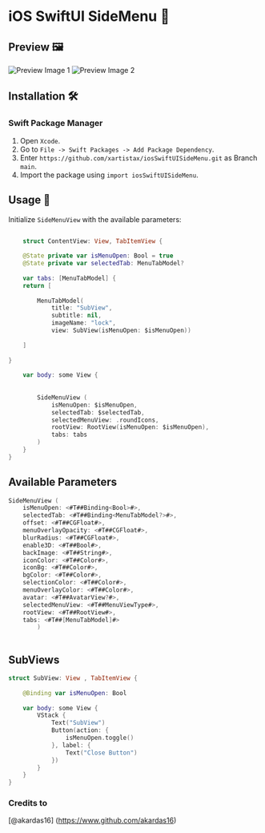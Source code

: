 # iOS SwiftUI SideMenu 📱

## Preview 🖼️

![Preview Image 1](https://github.com/xartistax/xArtistaxSideMenu/assets/119945844/025ee141-80cc-4cbf-ae14-097690635189)
![Preview Image 2](https://github.com/xartistax/xArtistaxSideMenu/assets/119945844/743e8cfc-af48-49ed-9c62-ccf52693d176)

## Installation 🛠️

### Swift Package Manager

1. Open `Xcode`.
2. Go to `File -> Swift Packages -> Add Package Dependency`.
3. Enter `https://github.com/xartistax/iosSwiftUISideMenu.git` as Branch `main`.
4. Import the package using `import iosSwiftUISideMenu`.

## Usage 🚀

Initialize `SideMenuView` with the available parameters:


```Swift

    struct ContentView: View, TabItemView {
    
    @State private var isMenuOpen: Bool = true
    @State private var selectedTab: MenuTabModel?
    
    var tabs: [MenuTabModel] {
    return [
        
        MenuTabModel(
            title: "SubView",
            subtitle: nil,
            imageName: "lock",
            view: SubView(isMenuOpen: $isMenuOpen))
        
    ]
    
}
    
    var body: some View {
       
            
        SideMenuView (
            isMenuOpen: $isMenuOpen,
            selectedTab: $selectedTab,
            selectedMenuView: .roundIcons,
            rootView: RootView(isMenuOpen: $isMenuOpen),
            tabs: tabs
        )
    }
}

```

## Available Parameters

```Swift
SideMenuView (
    isMenuOpen: <#T##Binding<Bool>#>,
    selectedTab: <#T##Binding<MenuTabModel?>#>,
    offset: <#T##CGFloat#>,
    menuOverlayOpacity: <#T##CGFloat#>,
    blurRadius: <#T##CGFloat#>,
    enable3D: <#T##Bool#>,
    backImage: <#T##String#>,
    iconColor: <#T##Color#>,
    iconBg: <#T##Color#>,
    bgColor: <#T##Color#>,
    selectionColor: <#T##Color#>,
    menuOverlayColor: <#T##Color#>,
    avatar: <#T##AvatarView?#>,
    selectedMenuView: <#T##MenuViewType#>,
    rootView: <#T##RootView#>,
    tabs: <#T##[MenuTabModel]#>
        )
         
```

## SubViews

```Swift
struct SubView: View , TabItemView {
    
    @Binding var isMenuOpen: Bool
    
    var body: some View {
        VStack {
            Text("SubView")
            Button(action: {
                isMenuOpen.toggle()
            }, label: {
                Text("Close Button")
            })
        }
    }
}
```

### Credits to 

[@akardas16] (https://www.github.com/akardas16)
